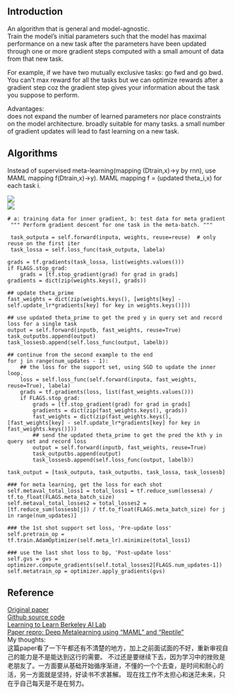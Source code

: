 Introduction
---------
An algorithm that is  general and model-agnostic.  
Train the model’s initial parameters such that the model has maximal performance on a new task after the parameters have been updated through one or more gradient steps computed with a small amount of data from that new task.  

For example, if we have two mutually exclusive tasks: go fwd and go bwd. You can't max reward for all the tasks but we can optimize rewards after a gradient step coz the gradient step gives your information about the task you suppose to perform.  

Advantages:  
does not expand the number of learned parameters nor place constraints on the model architecture.
broadly suitable for many tasks.
a small number of gradient updates will lead to fast learning on a new task.

Algorithms   
---------
Instead of supervised meta-learning(mapping (Dtrain,x)->y by rnn), use MAML mapping f(Dtrain,x)->y). MAML mapping f = (updated theta_i,x) for each task i.  

![](http://bair.berkeley.edu/blog/assets/maml/maml.png)  
![](https://cdn-images-1.medium.com/max/1600/1*_pgbRGIlmCRsYNBHl71mUA.png)  
```
# a: training data for inner gradient, b: test data for meta gradient
 """ Perform gradient descent for one task in the meta-batch. """
 
 task_outputa = self.forward(inputa, weights, reuse=reuse)  # only reuse on the first iter
 task_lossa = self.loss_func(task_outputa, labela)

grads = tf.gradients(task_lossa, list(weights.values()))
if FLAGS.stop_grad:
    grads = [tf.stop_gradient(grad) for grad in grads]
gradients = dict(zip(weights.keys(), grads))
    
## update theta_prime
fast_weights = dict(zip(weights.keys(), [weights[key] - self.update_lr*gradients[key] for key in weights.keys()]))
    
## use updated theta_prime to get the pred y in query set and record loss for a single task
output = self.forward(inputb, fast_weights, reuse=True)
task_outputbs.append(output)
task_lossesb.append(self.loss_func(output, labelb))
    
## continue from the second example to the end
for j in range(num_updates - 1):
    ## the loss for the support set, using SGD to update the inner loop.
    loss = self.loss_func(self.forward(inputa, fast_weights, reuse=True), labela)
    grads = tf.gradients(loss, list(fast_weights.values()))
    if FLAGS.stop_grad:
        grads = [tf.stop_gradient(grad) for grad in grads]
        gradients = dict(zip(fast_weights.keys(), grads))
        fast_weights = dict(zip(fast_weights.keys(), [fast_weights[key] - self.update_lr*gradients[key] for key in     fast_weights.keys()]))
        ## send the updated theta_prime to get the pred the kth y in query set and record loss
        output = self.forward(inputb, fast_weights, reuse=True)
        task_outputbs.append(output)
        task_lossesb.append(self.loss_func(output, labelb))

task_output = [task_outputa, task_outputbs, task_lossa, task_lossesb]

### for meta learning, get the loss for each shot
self.metaval_total_loss1 = total_loss1 = tf.reduce_sum(lossesa) / tf.to_float(FLAGS.meta_batch_size)
self.metaval_total_losses2 = total_losses2 = [tf.reduce_sum(lossesb[j]) / tf.to_float(FLAGS.meta_batch_size) for j in range(num_updates)]

### the 1st shot support set loss, 'Pre-update loss'
self.pretrain_op = tf.train.AdamOptimizer(self.meta_lr).minimize(total_loss1)

### use the last shot loss to bp, 'Post-update loss'
self.gvs = gvs = optimizer.compute_gradients(self.total_losses2[FLAGS.num_updates-1])                
self.metatrain_op = optimizer.apply_gradients(gvs)

```
Reference
---------
[Original paper](https://arxiv.org/pdf/1703.03400.pdf)  
[Github source code](https://github.com/cbfinn/maml)  
[Learning to Learn Berkeley AI Lab](https://bair.berkeley.edu/blog/2017/07/18/learning-to-learn/)  
[Paper repro: Deep Metalearning using “MAML” and “Reptile”](https://towardsdatascience.com/paper-repro-deep-metalearning-using-maml-and-reptile-fd1df1cc81b0)  
My thoughts:  
这篇paper看了一下午都还有不清楚的地方，加上之前面试面的不好，重新审视自己的能力是不是能达到这行的需要。
不过还是要继续下去，因为学习中的挫败是老朋友了。一方面要从基础开始循序渐进，不懂的一个个去查，是时间和耐心的活，另一方面就是坚持，好读书不求甚解。
现在找工作不太担心和迷茫未来，只在乎自己每天是不是在努力。
